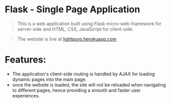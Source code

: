 # Flask - Single Page Application

> This is a web application built using Flask micro-web-framework for server-side and HTML, CSS, JavaScript for client-side.

> The website is live at [lightpurp.herokuapp.com](https://lightpurp.herokuapp.com/)

# Features:
- The application's client-side routing is handled by AJAX for loading dynamic pages into the main page.
- once the website is loaded, the site will not be reloaded when navigating to different pages, hence providing a smooth and faster user experiences.
